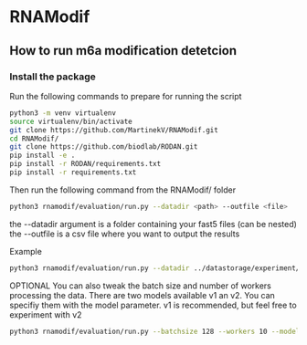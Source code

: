 # RNAModif
## How to run m6a modification detetcion
### Install the package

Run the following commands to prepare for running the script
```sh
python3 -m venv virtualenv
source virtualenv/bin/activate
git clone https://github.com/MartinekV/RNAModif.git
cd RNAModif/
git clone https://github.com/biodlab/RODAN.git
pip install -e .
pip install -r RODAN/requirements.txt
pip install -r requirements.txt
```

Then run the following command from the RNAModif/ folder
```sh
python3 rnamodif/evaluation/run.py --datadir <path> --outfile <file>
```
the --datadir argument is a folder containing your fast5 files (can be nested)
the --outfile is a csv file where you want to output the results

Example
```sh
python3 rnamodif/evaluation/run.py --datadir ../datastorage/experiment/fast5filesfolder/ --outfile results.csv
```

OPTIONAL
You can also tweak the batch size and number of workers processing the data.
There are two models available v1 an v2. You can specifiy them with the model parameter.
v1 is recommended, but feel free to experiment with v2
```sh
python3 rnamodif/evaluation/run.py --batchsize 128 --workers 10 --model v2 --datadir........
```